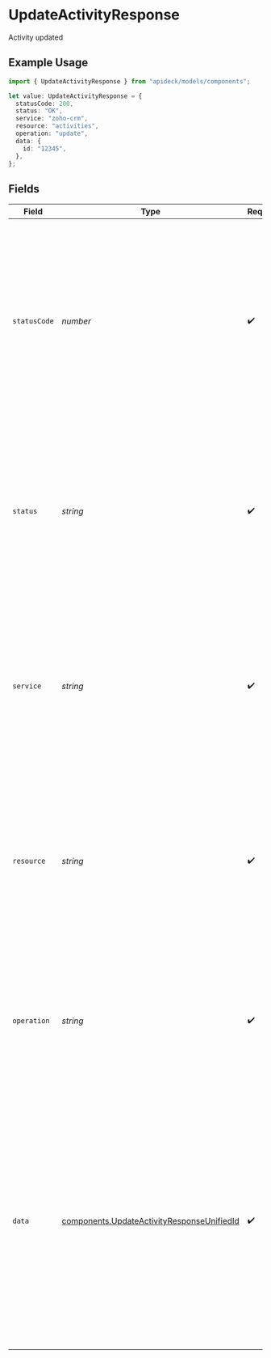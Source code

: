 # UpdateActivityResponse

Activity updated

## Example Usage

```typescript
import { UpdateActivityResponse } from "apideck/models/components";

let value: UpdateActivityResponse = {
  statusCode: 200,
  status: "OK",
  service: "zoho-crm",
  resource: "activities",
  operation: "update",
  data: {
    id: "12345",
  },
};
```

## Fields

| Field                                                                                                                                                                                                                                                                                                                | Type                                                                                                                                                                                                                                                                                                                 | Required                                                                                                                                                                                                                                                                                                             | Description                                                                                                                                                                                                                                                                                                          | Example                                                                                                                                                                                                                                                                                                              |
| -------------------------------------------------------------------------------------------------------------------------------------------------------------------------------------------------------------------------------------------------------------------------------------------------------------------- | -------------------------------------------------------------------------------------------------------------------------------------------------------------------------------------------------------------------------------------------------------------------------------------------------------------------- | -------------------------------------------------------------------------------------------------------------------------------------------------------------------------------------------------------------------------------------------------------------------------------------------------------------------- | -------------------------------------------------------------------------------------------------------------------------------------------------------------------------------------------------------------------------------------------------------------------------------------------------------------------- | -------------------------------------------------------------------------------------------------------------------------------------------------------------------------------------------------------------------------------------------------------------------------------------------------------------------- |
| `statusCode`                                                                                                                                                                                                                                                                                                         | *number*                                                                                                                                                                                                                                                                                                             | :heavy_check_mark:                                                                                                                                                                                                                                                                                                   | The HTTP response status code indicating the result of the update operation. A value of 200 signifies that the activity record was successfully updated. This integer value helps developers quickly assess the outcome of their API request.                                                                        | 200                                                                                                                                                                                                                                                                                                                  |
| `status`                                                                                                                                                                                                                                                                                                             | *string*                                                                                                                                                                                                                                                                                                             | :heavy_check_mark:                                                                                                                                                                                                                                                                                                   | A textual representation of the HTTP response status, such as 'OK' for a successful update. This string provides a human-readable confirmation of the operation's result, complementing the status code.                                                                                                             | OK                                                                                                                                                                                                                                                                                                                   |
| `service`                                                                                                                                                                                                                                                                                                            | *string*                                                                                                                                                                                                                                                                                                             | :heavy_check_mark:                                                                                                                                                                                                                                                                                                   | The Apideck ID of the service provider that processed the update request. This string identifies which service within the Apideck ecosystem handled the operation, useful for tracking and debugging purposes.                                                                                                       | zoho-crm                                                                                                                                                                                                                                                                                                             |
| `resource`                                                                                                                                                                                                                                                                                                           | *string*                                                                                                                                                                                                                                                                                                             | :heavy_check_mark:                                                                                                                                                                                                                                                                                                   | The name of the unified API resource that was updated, such as 'activity'. This string helps developers understand which type of resource was affected by the operation, ensuring clarity in multi-resource environments.                                                                                            | activities                                                                                                                                                                                                                                                                                                           |
| `operation`                                                                                                                                                                                                                                                                                                          | *string*                                                                                                                                                                                                                                                                                                             | :heavy_check_mark:                                                                                                                                                                                                                                                                                                   | The specific operation performed, in this case, 'update'. This string confirms the type of action executed on the resource, providing context within the broader API interaction.                                                                                                                                    | update                                                                                                                                                                                                                                                                                                               |
| `data`                                                                                                                                                                                                                                                                                                               | [components.UpdateActivityResponseUnifiedId](../../models/components/updateactivityresponseunifiedid.md)                                                                                                                                                                                                             | :heavy_check_mark:                                                                                                                                                                                                                                                                                                   | This object contains the details of the activity record that was updated. It includes all relevant information about the activity, ensuring that developers can verify the changes made. The structure of this object aligns with the CRM's activity schema, providing a comprehensive view of the updated resource. |                                                                                                                                                                                                                                                                                                                      |